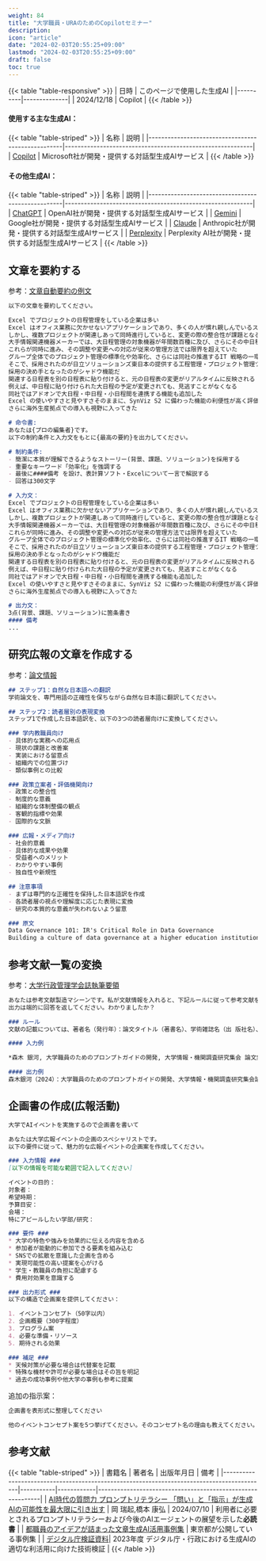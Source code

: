 ```yaml
---
weight: 84
title: "大学職員・URAのためのCopilotセミナー"
description: 
icon: "article"
date: "2024-02-03T20:55:25+09:00"
lastmod: "2024-02-03T20:55:25+09:00"
draft: false
toc: true
---
```


{{< table "table-responsive" >}}
| 日時 | このページで使用した生成AI |
|----------|--------------|
| 2024/12/18 | Copilot |
{{< /table >}}

#### 使用する主な生成AI：
{{< table "table-striped" >}}
| 名称                                              | 説明                                                      |
|---------------------------------------------------|-----------------------------------------------------------|
| [Copilot](https://copilot.microsoft.com/)         | Microsoft社が開発・提供する対話型生成AIサービス          |
{{< /table >}}


#### その他生成AI：
{{< table "table-striped" >}}
| 名称                                              | 説明                                                      |
|---------------------------------------------------|-----------------------------------------------------------|
| [ChatGPT](https://chat.openai.com/)               | OpenAI社が開発・提供する対話型生成AIサービス              |
| [Gemini](https://gemini.google.com/chat)              | Google社が開発・提供する対話型生成AIサービス              |
| [Claude](https://claude.ai/)                      | Anthropic社が開発・提供する対話型生成AIサービス           |
| [Perplexity](https://www.perplexity.ai/)          | Perplexity AI社が開発・提供する対話型生成AIサービス      |
{{< /table >}}


## 文章を要約する


参考：[文章自動要約の例文](https://www.hitachi-solutions-east.co.jp/products/coreexplorer_ts/example/)

```markdown
以下の文章を要約してください。

Excel でプロジェクトの日程管理をしている企業は多い
Excel はオフィス業務に欠かせないアプリケーションであり、多くの人が慣れ親しんでいるスタンダードツールだ
しかし、複数プロジェクトが関連しあって同時進行していると、変更の際の整合性が課題となる
大手情報関連機器メーカーでは、大日程管理の対象機器が年間数百種に及び、さらにその中日程、小日程があり、膨大な数になっていた
これらが同時に進み、その調整や変更への対応が従来の管理方法では限界を超えていた
グループ全体でのプロジェクト管理の標準化や効率化、さらには同社の推進するIT 戦略の一環として、対策を検討
そこで、採用されたのが日立ソリューションズ東日本の提供する工程管理・プロジェクト管理ツール『SynViz S2』であった
採用の決め手となったのがシャドウ機能だ
関連する日程表を別の日程表に貼り付けると、元の日程表の変更がリアルタイムに反映される
例えば、中日程に貼り付けられた大日程の予定が変更されても、見逃すことがなくなる
同社ではアドオンで大日程・中日程・小日程間を連携する機能も追加した
Excel の使いやすさと見やすさそのままに、SynViz S2 に備わった機能の利便性が高く評価され、全社での展開が進められている
さらに海外生産拠点での導入も視野に入ってきた
```

```markdown
# 命令書:
あなたは{プロの編集者}です。
以下の制約条件と入力文をもとに{最高の要約}を出力してください。

# 制約条件:
- 簡潔に本質が理解できるようなストーリー(背景、課題、ソリューション)を採用する
- 重要なキーワード「効率化」を強調する
- 最後に####備考 を設け、表計算ソフト・Excelについて一言で解説する
- 回答は300文字

# 入力文：
Excel でプロジェクトの日程管理をしている企業は多い
Excel はオフィス業務に欠かせないアプリケーションであり、多くの人が慣れ親しんでいるスタンダードツールだ
しかし、複数プロジェクトが関連しあって同時進行していると、変更の際の整合性が課題となる
大手情報関連機器メーカーでは、大日程管理の対象機器が年間数百種に及び、さらにその中日程、小日程があり、膨大な数になっていた
これらが同時に進み、その調整や変更への対応が従来の管理方法では限界を超えていた
グループ全体でのプロジェクト管理の標準化や効率化、さらには同社の推進するIT 戦略の一環として、対策を検討
そこで、採用されたのが日立ソリューションズ東日本の提供する工程管理・プロジェクト管理ツール『SynViz S2』であった
採用の決め手となったのがシャドウ機能だ
関連する日程表を別の日程表に貼り付けると、元の日程表の変更がリアルタイムに反映される
例えば、中日程に貼り付けられた大日程の予定が変更されても、見逃すことがなくなる
同社ではアドオンで大日程・中日程・小日程間を連携する機能も追加した
Excel の使いやすさと見やすさそのままに、SynViz S2 に備わった機能の利便性が高く評価され、全社での展開が進められている
さらに海外生産拠点での導入も視野に入ってきた

# 出力文：
3点(背景、課題、ソリューション)に箇条書き
#### 備考
...
```

## 研究広報の文章を作成する

参考：[論文情報](https://onlinelibrary.wiley.com/doi/abs/10.1002/ir.20329)

```markdown
## ステップ1：自然な日本語への翻訳
学術論文を、専門用語の正確性を保ちながら自然な日本語に翻訳してください。

## ステップ2：読者層別の表現変換
ステップ1で作成した日本語訳を、以下の3つの読者層向けに変換してください。

### 学内教職員向け
- 具体的な実務への応用点
- 現状の課題と改善案
- 実装における留意点
- 組織内での位置づけ
- 類似事例との比較

### 政策立案者・評価機関向け
- 政策との整合性
- 制度的な意義
- 組織的な体制整備の観点
- 客観的指標や効果
- 国際的な文脈

### 広報・メディア向け
- 社会的意義
- 具体的な成果や効果
- 受益者へのメリット
- わかりやすい事例
- 独自性や新規性

## 注意事項
- まずは専門的な正確性を保持した日本語訳を作成
- 各読者層の視点や理解度に応じた表現に変換
- 研究の本質的な意義が失われないよう留意

### 原文
Data Governance 101: IR's Critical Role in Data Governance
Building a culture of data governance at a higher education institution involves collaboration across the entire institution. Before the creation of formalized roles to perform data management and data governance functions at colleges and universities, these functions were performed by traditional institutional research personnel. Documentation and management of data for analysis have, for a long time, been part of the institutional researcher's forte. However, a concentrated effort in data management and governance is necessary to transform traditional reporting into a dynamic analytic landscape complete with adequate definitions and documentation, and often this goes beyond the scope of today's institutional research offices. The following article offers a framework for developing a data governance program in a higher education setting and highlights the critical role that institutional research offices can play in helping to build institutional capacity for a well-documented and managed data landscape. Support and rationale for developing a program at your institution are offered, and helpful tips and pitfalls to avoid are provided.
```


## 参考文献一覧の変換

参考：[大学行政管理学会誌執筆要領](https://juam.jp/new6358/)

```markdown
あなたは参考文献製造マシーンです。私が文献情報を入れると、下記ルールに従って参考文献を書き直してください。
出力は端的に回答を返してください。わかりましたか？

### ルール
文献の記載については、著者名（発行年）：論文タイトル（著書名）、学術雑誌名（出 版社名）、ページ番号等の順序形式とし、具体的には以下のようにする。 イ 雑誌論文の場合 著者名（発行年）：論文タイトル、学術雑誌名、巻（号）、ページ番号 （例）鈴木一郎（2015）：アドミニストレーター養成に関する分析、大学行政管理 学会誌、18（3）、pp.1-10 Suzuki I（2015）: Analysis of Training for Administrator, Japan Journal of University Administrative Management, 18（3）, pp.1-10 ロ 書籍の場合 著者名（発行年）：『書籍名』、出版社名 （例）鈴木一郎（2015）：『アドミニストレーター養成』、大学行政管理学会 Suzuki I （ 2015 ）： Training for Administrator, Japan Association of5 University Administrative Management ハ 編著・分担執筆の一部の場合 著者名（発行年）：分担執筆した部分のタイトル、編著者名『書籍名』、出版社名、 分担執筆したページ番号 （例）佐藤花子（2015）：アドミニストレーターの必要性、鈴木一郎編『アドミニ ストレーター養成』、大学行政管理学会、pp.5-10 Sato H（2015）: the Necessity of Administrator, Suzuki I ed. Training for Administrator, JUAM, pp.5-10 ニ ホームページの場合 （例）大学行政管理学会（2015）：学会誌への投稿について、http://juam.jp/wp/im/ publish/submit/、閲覧日 2015 年 12 月 25 日 ホ 文献は、日本語文献（著者 50 音順）、英語文献（著者アルファベット順）の順と し、同一著者によるものはそれぞれ発行年の順に並べて、同じ発表年のものが複数あ る場合には、引用順にａ、ｂ、ｃ･･･として並べること。

#### 入力例

*森木 銀河, 大学職員のためのプロンプトガイドの開発, 大学情報・機関調査研究集会 論文集, 2024, 13 巻, 第13回大学情報・機関調査研究集会　論文集, p. 175-181, 公開日 2024/11/20, Online ISSN 2436-3014, Print ISSN 2436-3065, https://doi.org/10.50956/mjir.13.0_175_1, https://www.jstage.jst.go.jp/article/mjir/13/0/13_175_1/_article/-char/ja, 

#### 出力例
森木銀河（2024）：大学職員のためのプロンプトガイドの開発、大学情報・機関調査研究集会論文集、13、pp.175-181
```


## 企画書の作成(広報活動)

```markdown
大学でAIイベントを実施するので企画書を書いて
```

```markdown
あなたは大学広報イベントの企画のスペシャリストです。
以下の要件に従って、魅力的な広報イベントの企画案を作成してください。

### 入力情報 ###
[以下の情報を可能な範囲で記入してください]

イベントの目的：
対象者：
希望時期：
予算目安：
会場：
特にアピールしたい学部/研究：

### 要件 ###
* 大学の特色や強みを効果的に伝える内容を含める
* 参加者が能動的に参加できる要素を組み込む
* SNSでの拡散を意識した企画を含める
* 実現可能性の高い提案を心がける
* 学生・教職員の負担に配慮する
* 費用対効果を意識する

### 出力形式 ###
以下の構造で企画案を提供してください：

1. イベントコンセプト（50字以内）
2. 企画概要（300字程度）
3. プログラム案
4. 必要な準備・リソース
5. 期待される効果

### 補足 ###
* 天候対策が必要な場合は代替案を記載
* 特殊な機材や許可が必要な場合はその旨を明記
* 過去の成功事例や他大学の事例も参考に提案
```

追加の指示案：

```markdown
企画書を表形式に整理してください
```

```markdown
他のイベントコンセプト案を5つ挙げてください。そのコンセプト名の理由も教えてください。
```


## 参考文献

{{< table "table-striped" >}}
| 書籍名                                                                                      | 著者名      | 出版年月日   | 備考                                                         |
|-------------------------------------------------------------------------------------------|-----------|------------|------------------------------------------------------------|
| [AI時代の質問力 プロンプトリテラシー 「問い」と「指示」が生成AIの可能性を最大限に引き出す](https://www.shoeisha.co.jp/book/detail/9784798188102)             | 岡 瑞起,橋本 康弘 | 2024/07/10 | 利用者に必要とされるプロンプトリテラシーおよび今後のAIエージェントの展望を示した**必読書**   |
| [都職員のアイデアが詰まった文章生成AI活用事例集](https://www.digitalservice.metro.tokyo.lg.jp/documents/d/digitalservice/ai_prompt/) | 東京都が公開している事例集 |
| [デジタル庁検証資料](https://www.digital.go.jp/news/19c125e9-35c5-48ba-a63f-f817bce95715)| 2023年度 デジタル庁・行政における生成AIの適切な利活用に向けた技術検証 |
{{< /table >}}

<script>
 window.difyChatbotConfig = {
  token: '6jfuLWqu0wJCZdjH'
 }
</script>
<script
 src="https://udify.app/embed.min.js"
 id="6jfuLWqu0wJCZdjH"
 defer>
</script>
<style>
  #dify-chatbot-bubble-button {
    background-color: #0BA272 !important;
    width: 64px !important;  /* アイコンの幅を増やす */
    height: 64px !important; /* アイコンの高さを増やす */
  }
  #dify-chatbot-bubble-button svg {
    width: 32px !important;  /* SVGアイコン自体のサイズも大きくする */
    height: 32px !important;
  }
</style>